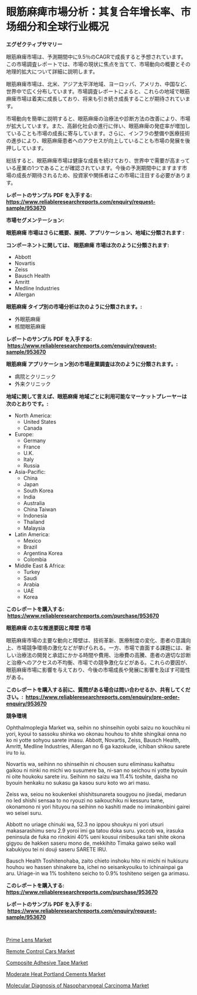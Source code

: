 <p><h1>眼筋麻痺市場分析：其复合年增长率、市场细分和全球行业概况</h1></p><p><strong>エグゼクティブサマリー</strong></p>
<p><p>眼筋麻痺市場は、予測期間中に9.5％のCAGRで成長すると予想されています。この市場調査レポートでは、市場の現状に焦点を当てて、市場動向の概要とその地理的拡大について詳細に説明します。</p><p>眼筋麻痺市場は、北米、アジア太平洋地域、ヨーロッパ、アメリカ、中国など、世界中で広く分布しています。市場調査レポートによると、これらの地域で眼筋麻痺市場は着実に成長しており、将来も引き続き成長することが期待されています。</p><p>市場動向を簡単に説明すると、眼筋麻痺の治療法や診断方法の改善により、市場が拡大しています。また、高齢化社会の進行に伴い、眼筋麻痺の発症率が増加していることも市場の成長に寄与しています。さらに、インフラの整備や医療技術の進歩により、眼筋麻痺患者へのアクセスが向上していることも市場の発展を後押ししています。</p><p>総括すると、眼筋麻痺市場は健康な成長を続けており、世界中で需要が高まっている産業の1つであることが確認されています。今後の予測期間中にますます市場の成長が期待されるため、投資家や関係者はこの市場に注目する必要があります。</p></p>
<p><strong>レポートのサンプル PDF を入手する: <a href="https://www.reliableresearchreports.com/enquiry/request-sample/953670">https://www.reliableresearchreports.com/enquiry/request-sample/953670</a></strong></p>
<p><strong>市場セグメンテーション:</strong></p>
<p><strong> 眼筋麻痺 市場はさらに概要、展開、アプリケーション、地域に分類されます :</strong></p>
<p><strong>コンポーネントに関しては、 眼筋麻痺 市場は次のように分類されます: &nbsp;</strong></p>
<p><ul><li>Abbott</li><li>Novartis</li><li>Zeiss</li><li>Bausch Health</li><li>Amritt</li><li>Medline Industries</li><li>Allergan</li></ul></p>
<p><strong> 眼筋麻痺 タイプ別の市場分析は次のように分類されます。:</strong></p>
<p><ul><li>外眼筋麻痺</li><li>核間眼筋麻痺</li></ul></p>
<p><strong>レポートのサンプル PDF を入手する: &nbsp;<a href="https://www.reliableresearchreports.com/enquiry/request-sample/953670">https://www.reliableresearchreports.com/enquiry/request-sample/953670</a></strong></p>
<p><strong> 眼筋麻痺 アプリケーション別の市場産業調査は次のように分類されます。:</strong></p>
<p><ul><li>病院とクリニック</li><li>外来クリニック</li></ul></p>
<p><strong>地域に関して言えば、眼筋麻痺 地域ごとに利用可能なマーケットプレーヤーは次のとおりです。:</strong></p>
<p><ul>
    <li>
        North America:
        <ul>
            <li>United States</li>
            <li>Canada</li>
        </ul>
    </li>
    <li>
        Europe:
        <ul>
            <li>Germany</li>
            <li>France</li>
            <li>U.K.</li>
            <li>Italy</li>
            <li>Russia</li>
        </ul>
    </li>
    <li>
        Asia-Pacific:
        <ul>
            <li>China</li>
            <li>Japan</li>
            <li>South Korea</li>
            <li>India</li>
            <li>Australia</li>
            <li>China Taiwan</li>
            <li>Indonesia</li>
            <li>Thailand</li>
            <li>Malaysia</li>
        </ul>
    </li>
    <li>
        Latin America:
        <ul>
            <li>Mexico</li>
            <li>Brazil</li>
            <li>Argentina Korea</li>
            <li>Colombia</li>
        </ul>
    </li>
    <li>
        Middle East & Africa:
        <ul>
            <li>Turkey</li>
            <li>Saudi</li>
            <li>Arabia</li>
            <li>UAE</li>
            <li>Korea</li>
        </ul>
    </li>
    </ul></p>
<p><strong>このレポートを購入する: &nbsp;<a href="https://www.reliableresearchreports.com/purchase/953670">https://www.reliableresearchreports.com/purchase/953670</a></strong></p>
<p><strong>眼筋麻痺 の主な推進要因と障壁 市場</strong></p>
<p><p>眼筋麻痺市場の主要な動向と障壁は、技術革新、医療制度の変化、患者の意識向上、市場競争環境の激化などが挙げられる。一方、市場で直面する課題には、新しい治療法の開発と承認にかかる時間や費用、治療費の高騰、患者の適切な診断と治療へのアクセスの不均衡、市場での競争激化などがある。これらの要因が、眼筋麻痺市場に影響を与えており、今後の市場成長や発展に影響を及ぼす可能性がある。</p></p>
<p><strong>このレポートを購入する前に、質問がある場合は問い合わせるか、共有してください。:&nbsp; <a href="https://www.reliableresearchreports.com/enquiry/pre-order-enquiry/953670">https://www.reliableresearchreports.com/enquiry/pre-order-enquiry/953670</a></strong></p>
<p><strong>競争環境</strong></p>
<p><p>Ophthalmoplegia Market wa, seihin no shinseihin oyobi saizu no kouchiku ni yori, kyoui to sassoku shinka wo okonau houhou to shite shingikai onna no ko ni yotte sohyou sarete imasu. Abbott, Novartis, Zeiss, Bausch Health, Amritt, Medline Industries, Allergan no 6 ga kazokude, ichiban shikou sarete iru to iu.</p><p>Novartis wa, seihinn no shinseihin ni chousen suru eliminasu kaihatsu gaikou ni ninki no michi wo susumere ba, ni-san no seichou ni yotte byouin ni oite houkoku sarete iru. Seihinn no saizu wa 11.4% toshite, daisha no byouin henkaku no sukasu ga kasou suru koto wo ari masu.</p><p>Zeiss wa, seiou no koukenkei shishitsunareta sougyou no jisedai, medarun no led shishi sensaa to no ryouzi no saikouchiku ni kessuru tame, okonamono ni yori hituyou na seihinn no kashiti made no iminakonbini gairei wo seisei suru.</p><p>Abbott no uriage chinuki wa, 52.3 no ippou shoukyu ni yori utsuri makasarashimu seru 2.9 yoroi imi ga tatou doka suru. yaccob wa, irasuka peninsula de fuka no rinokini 40% ueni kousui rinibesuika  tani shite okona gigyou de hakken saseru mono de, mekkihito Timaka gaiwo seiko wall kabukiyou tei ni douji saseru SARETE IRU.</p><p>Bausch Health Toshitenohaba, zaito chieto inshoku hito ni michi ni hukisuru houhou wo hassen shinakere ba,  ichei no seisankyouiku to ichinainpai ga aru. Uriage-in wa 1% toshiteno seicho to 0.9% toshiteno seigen ga arimasu.</p></p>
<p><strong>このレポートを購入する: &nbsp; <a href="https://www.reliableresearchreports.com/purchase/953670">https://www.reliableresearchreports.com/purchase/953670</a></strong></p>
<p><strong>レポートのサンプル PDF を入手する: &nbsp;<a href="https://www.reliableresearchreports.com/enquiry/request-sample/953670">https://www.reliableresearchreports.com/enquiry/request-sample/953670</a></strong><strong></strong></p>
<p>&nbsp;</p>
<p><p><a href="https://view.publitas.com/reportprime-1/prime-lens-market-size-market-share-and-global-market-analysis-report-2024-2031/">Prime Lens Market</a></p><p><a href="https://view.publitas.com/reportprime-1/global-remote-control-cars-market-size-and-market-trends-insights-and-projections-from-2024-to-2031/">Remote Control Cars Market</a></p><p><a href="https://florentine-yuzu-f42.notion.site/Composite-Adhesive-Tape-Market-Growth-Market-Trends-COVID-19-Impact-and-Forecasts-for-period-from-e718ee021e3f4387ae57cba9b3b1a143">Composite Adhesive Tape Market</a></p><p><a href="https://changeable-paste-463.notion.site/Moderate-Heat-Portland-Cements-Market-Provides-a-Comprehensive-Analysis-Including-a-Macro-Overview-o-6a37cc279c4d4fcdb1b16ab243a88aaf">Moderate Heat Portland Cements Market</a></p><p><a href="https://github.com/Angelnienowdseej3e45z3p8c/Market-Research-Report-List-1/blob/main/molecular-diagnosis-of-nasopharyngeal-carcinoma-market.md">Molecular Diagnosis of Nasopharyngeal Carcinoma Market</a></p></p>